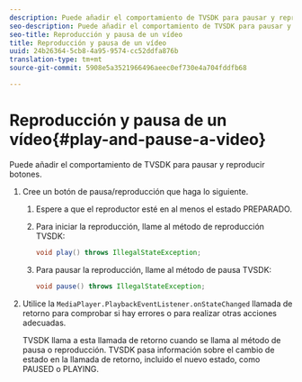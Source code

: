 ```yaml
---
description: Puede añadir el comportamiento de TVSDK para pausar y reproducir botones.
seo-description: Puede añadir el comportamiento de TVSDK para pausar y reproducir botones.
seo-title: Reproducción y pausa de un vídeo
title: Reproducción y pausa de un vídeo
uuid: 24b26364-5cb8-4a95-9574-cc52ddfa876b
translation-type: tm+mt
source-git-commit: 5908e5a3521966496aeec0ef730e4a704fddfb68

---
```



# Reproducción y pausa de un vídeo{#play-and-pause-a-video}

Puede añadir el comportamiento de TVSDK para pausar y reproducir botones.

1. Cree un botón de pausa/reproducción que haga lo siguiente.
   1. Espere a que el reproductor esté en al menos el estado PREPARADO.
   1. Para iniciar la reproducción, llame al método de reproducción TVSDK:

      ```java
      void play() throws IllegalStateException;
      ```

   1. Para pausar la reproducción, llame al método de pausa TVSDK:

      ```java
      void pause() throws IllegalStateException;
      ```

1. Utilice la `MediaPlayer.PlaybackEventListener.onStateChanged` llamada de retorno para comprobar si hay errores o para realizar otras acciones adecuadas.

   TVSDK llama a esta llamada de retorno cuando se llama al método de pausa o reproducción. TVSDK pasa información sobre el cambio de estado en la llamada de retorno, incluido el nuevo estado, como PAUSED o PLAYING.

